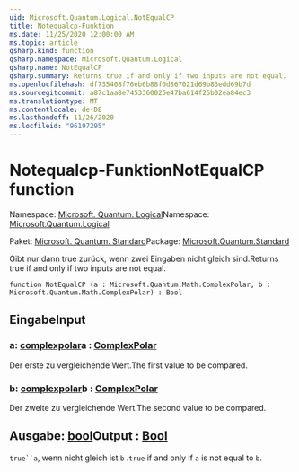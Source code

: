 ```yaml
---
uid: Microsoft.Quantum.Logical.NotEqualCP
title: Notequalcp-Funktion
ms.date: 11/25/2020 12:00:00 AM
ms.topic: article
qsharp.kind: function
qsharp.namespace: Microsoft.Quantum.Logical
qsharp.name: NotEqualCP
qsharp.summary: Returns true if and only if two inputs are not equal.
ms.openlocfilehash: df735408f76eb6b88f0d867021d69b83edd69b7d
ms.sourcegitcommit: a87c1aa8e7453360025e47ba614f25b02ea84ec3
ms.translationtype: MT
ms.contentlocale: de-DE
ms.lasthandoff: 11/26/2020
ms.locfileid: "96197295"
---
```

# <a name="notequalcp-function"></a><span data-ttu-id="ac41f-102">Notequalcp-Funktion</span><span class="sxs-lookup"><span data-stu-id="ac41f-102">NotEqualCP function</span></span>

<span data-ttu-id="ac41f-103">Namespace: [Microsoft. Quantum. Logical](xref:Microsoft.Quantum.Logical)</span><span class="sxs-lookup"><span data-stu-id="ac41f-103">Namespace: [Microsoft.Quantum.Logical](xref:Microsoft.Quantum.Logical)</span></span>

<span data-ttu-id="ac41f-104">Paket: [Microsoft. Quantum. Standard](https://nuget.org/packages/Microsoft.Quantum.Standard)</span><span class="sxs-lookup"><span data-stu-id="ac41f-104">Package: [Microsoft.Quantum.Standard](https://nuget.org/packages/Microsoft.Quantum.Standard)</span></span>


<span data-ttu-id="ac41f-105">Gibt nur dann true zurück, wenn zwei Eingaben nicht gleich sind.</span><span class="sxs-lookup"><span data-stu-id="ac41f-105">Returns true if and only if two inputs are not equal.</span></span>

```qsharp
function NotEqualCP (a : Microsoft.Quantum.Math.ComplexPolar, b : Microsoft.Quantum.Math.ComplexPolar) : Bool
```


## <a name="input"></a><span data-ttu-id="ac41f-106">Eingabe</span><span class="sxs-lookup"><span data-stu-id="ac41f-106">Input</span></span>

### <a name="a--complexpolar"></a><span data-ttu-id="ac41f-107">a: [complexpolar](xref:Microsoft.Quantum.Math.ComplexPolar)</span><span class="sxs-lookup"><span data-stu-id="ac41f-107">a : [ComplexPolar](xref:Microsoft.Quantum.Math.ComplexPolar)</span></span>

<span data-ttu-id="ac41f-108">Der erste zu vergleichende Wert.</span><span class="sxs-lookup"><span data-stu-id="ac41f-108">The first value to be compared.</span></span>


### <a name="b--complexpolar"></a><span data-ttu-id="ac41f-109">b: [complexpolar](xref:Microsoft.Quantum.Math.ComplexPolar)</span><span class="sxs-lookup"><span data-stu-id="ac41f-109">b : [ComplexPolar](xref:Microsoft.Quantum.Math.ComplexPolar)</span></span>

<span data-ttu-id="ac41f-110">Der zweite zu vergleichende Wert.</span><span class="sxs-lookup"><span data-stu-id="ac41f-110">The second value to be compared.</span></span>



## <a name="output--bool"></a><span data-ttu-id="ac41f-111">Ausgabe: [bool](xref:microsoft.quantum.lang-ref.bool)</span><span class="sxs-lookup"><span data-stu-id="ac41f-111">Output : [Bool](xref:microsoft.quantum.lang-ref.bool)</span></span>

<span data-ttu-id="ac41f-112">`true``a`, wenn nicht gleich ist `b` .</span><span class="sxs-lookup"><span data-stu-id="ac41f-112">`true` if and only if `a` is not equal to `b`.</span></span>